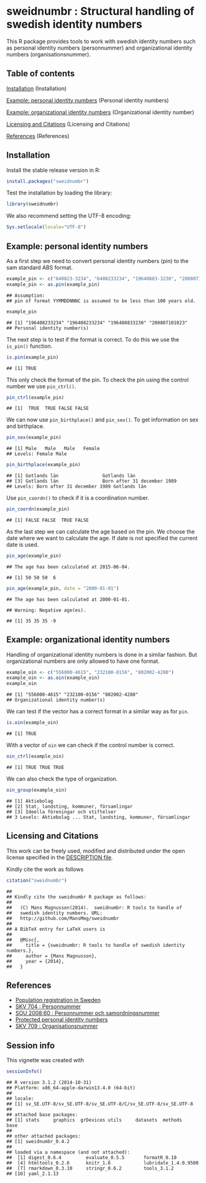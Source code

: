 <!--
%\VignetteEngine{knitr::knitr}
%\VignetteIndexEntry{sweidnumbr}
-->

sweidnumbr : Structural handling of swedish identity numbers
===========

This R package provides tools to work with swedish identity numbers such as personal
identity numbers (personnummer) and organizational identity numbers (organisationsnummer).

## Table of contents

[Installation](#installation) (Installation)  

[Example: personal identity numbers](#examplepin) (Personal identity numbers)

[Example: organizational identity numbers](#exampleoin) (Organizational identity number)

[Licensing and Citations](#licens) (Licensing and Citations)

[References](#references) (References)  

## <a name="installation"></a>Installation

Install the stable release version in R:


```r
install.packages("sweidnumbr")
```

Test the installation by loading the library:


```r
library(sweidnumbr)
```

We also recommend setting the UTF-8 encoding:


```r
Sys.setlocale(locale="UTF-8") 
```

## <a name="examplepin"></a>Example: personal identity numbers

As a first step we need to convert personal identity numbers (pin) to the sam standard ABS format.


```r
example_pin <- c("640823-3234", "6408233234", "19640883-3230", "20080710-1023")
example_pin <- as.pin(example_pin)
```

```
## Assumption: 
## pin of format YYMMDDNNNC is assumed to be less than 100 years old.
```

```r
example_pin
```

```
## [1] "196408233234" "196408233234" "196408833230" "200807101023"
## Personal identity number(s)
```

The next step is to test if the format is correct. To do this we use the ```is_pin()``` function.


```r
is.pin(example_pin)
```

```
## [1] TRUE
```

This only check the format of the pin. To check the pin using the control number we use ```pin_ctrl()```.


```r
pin_ctrl(example_pin)
```

```
## [1]  TRUE  TRUE FALSE FALSE
```

We can now use ```pin_birthplace()``` and ```pin_sex()```. To get information on sex and birthplace.


```r
pin_sex(example_pin)
```

```
## [1] Male   Male   Male   Female
## Levels: Female Male
```

```r
pin_birthplace(example_pin)
```

```
## [1] Gotlands län                Gotlands län               
## [3] Gotlands län                Born after 31 december 1989
## Levels: Born after 31 december 1989 Gotlands län
```

Use ```pin_coordn()``` to check if it is a coordination number.


```r
pin_coordn(example_pin)
```

```
## [1] FALSE FALSE  TRUE FALSE
```

As the last step we can calculate the age based on the pin. We choose the date where we want to calculate the age. If date is not specified the current date is used.


```r
pin_age(example_pin)
```

```
## The age has been calculated at 2015-06-04.
```

```
## [1] 50 50 50  6
```

```r
pin_age(example_pin, date = "2000-01-01")
```

```
## The age has been calculated at 2000-01-01.
```

```
## Warning: Negative age(es).
```

```
## [1] 35 35 35 -9
```

## <a name="exampleoin"></a>Example: organizational identity numbers

Handling of organizational identity numbers is done in a similar fashion. But organizational numbers are only allowed to have one format.


```r
example_oin <- c("556000-4615", "232100-0156", "802002-4280")
example_oin <- as.oin(example_oin)
example_oin
```

```
## [1] "556000-4615" "232100-0156" "802002-4280"
## Organizational identity number(s)
```

We can test if the vector has a correct format in a similar way as for `pin`.


```r
is.oin(example_oin)
```

```
## [1] TRUE
```

With a vector of `oin` we can check if the control number is correct.


```r
oin_ctrl(example_oin)
```

```
## [1] TRUE TRUE TRUE
```

We can also check the type of organization. 


```r
oin_group(example_oin)
```

```
## [1] Aktiebolag                             
## [2] Stat, landsting, kommuner, församlingar
## [3] Ideella föreningar och stiftelser      
## 3 Levels: Aktiebolag ... Stat, landsting, kommuner, församlingar
```

## <a name="licens"></a>Licensing and Citations

This work can be freely used, modified and distributed under the open license specified in the [DESCRIPTION file](https://github.com/MansMeg/sweidnumbr/blob/master/DESCRIPTION).

Kindly cite the work as follows


```r
citation("sweidnumbr")
```

```
## 
## Kindly cite the sweidnumbr R package as follows:
## 
##   (C) Mans Magnusson(2014).  sweidnumbr: R tools to handle of
##   swedish identity numbers. URL:
##   http://github.com/MansMeg/sweidnumbr
## 
## A BibTeX entry for LaTeX users is
## 
##   @Misc{,
##     title = {sweidnumbr: R tools to handle of swedish identity numbers.},
##     author = {Mans Magnusson},
##     year = {2014},
##   }
```


## <a name="references"></a>References 

- [Population registration in Sweden](https://www.skatteverket.se/download/18.8dcbbe4142d38302d74be9/1387372677724/717B06.pdf)
- [SKV 704 : Personnummer](https://www.skatteverket.se/download/18.1e6d5f87115319ffba380001857/1285595720207/70408.pdf)
- [SOU 2008:60 : Personnummer och samordningsnummer](http://www.riksdagen.se/sv/Dokument-Lagar/Utredningar/Statens-offentliga-utredningar/Personnummer-och-samordningsnu_GWB360/)
- [Protected personal identity numbers](https://www.skatteverket.se/foretagorganisationer/myndigheter/aviseringavbefolkningsuppgifternavet/skyddadepersonuppgifter.4.18e1b10334ebe8bc80001399.html)
- [SKV 709 : Organisationsnummer](http://www.skatteverket.se/download/18.70ac421612e2a997f85800040284/1359707510840/70909.pdf)

## Session info

This vignette was created with


```r
sessionInfo()
```

```
## R version 3.1.2 (2014-10-31)
## Platform: x86_64-apple-darwin13.4.0 (64-bit)
## 
## locale:
## [1] sv_SE.UTF-8/sv_SE.UTF-8/sv_SE.UTF-8/C/sv_SE.UTF-8/sv_SE.UTF-8
## 
## attached base packages:
## [1] stats     graphics  grDevices utils     datasets  methods   base     
## 
## other attached packages:
## [1] sweidnumbr_0.4.2
## 
## loaded via a namespace (and not attached):
##  [1] digest_0.6.4         evaluate_0.5.5       formatR_0.10        
##  [4] htmltools_0.2.6      knitr_1.6            lubridate_1.4.0.9500
##  [7] rmarkdown_0.3.10     stringr_0.6.2        tools_3.1.2         
## [10] yaml_2.1.13
```
